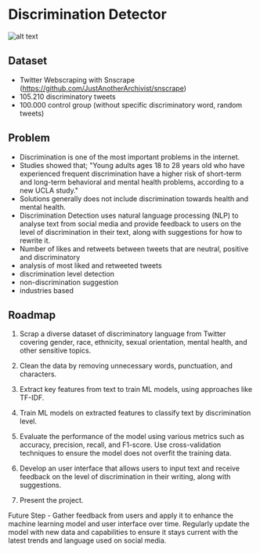 
# **Discrimination Detector**

![alt text](https://images.everydayhealth.com/images/young-people-experience-frequent-discrimination-behavioral-mental-problems-1440x810.jpg?w=1110)


## Dataset
- Twitter Webscraping with Snscrape (https://github.com/JustAnotherArchivist/snscrape)
- 105.210 discriminatory tweets
- 100.000 control group (without specific discriminatory word, random tweets)

## Problem 
- Discrimination is one of the most important problems in the internet.
- Studies showed that;
"Young adults ages 18 to 28 years old who have experienced frequent discrimination have a higher risk of short-term and long-term behavioral and mental health problems, according to a new UCLA study."
- Solutions generally does not include discrimination towards health and mental health.
- Discrimination Detection uses natural language processing (NLP) to analyse text from social media and provide feedback to users on the level of discrimination in their text, along with suggestions for how to rewrite it.
- Number of likes and retweets between tweets that are neutral, positive and discriminatory
- analysis of most liked and retweeted tweets
- discrimination level detection
- non-discrimination suggestion
- industries based
## Roadmap
1. Scrap a diverse dataset of discriminatory language from Twitter covering gender, race, ethnicity, sexual orientation, mental health, and other sensitive topics.

2. Clean the data by removing unnecessary words, punctuation, and characters.
3. Extract key features from text to train ML models, using approaches like TF-IDF.
4. Train ML models on extracted features to classify text by discrimination level.
5. Evaluate the performance of the model using various metrics such as accuracy, precision, recall, and F1-score. Use cross-validation techniques to ensure the model does not overfit the training data.
6. Develop an user interface that allows users to input text and receive feedback on the level of discrimination in their writing, along with suggestions.
7. Present the project.

Future Step - Gather feedback from users and apply it to enhance the machine learning model and user interface over time. Regularly update the model with new data and capabilities to ensure it stays current with the latest trends and language used on social media.


